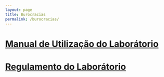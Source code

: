 ```yaml
---
layout: page
title: Burocracias
permalink: /burocracias/
---
```


# [Manual de Utilização do Laborátorio](https://drive.google.com/file/d/15Hf8Oz1SLqoJ1KX4EEgxP1Nj3r_zb954/view?usp=sharing)

# [Regulamento do Laborátorio](https://drive.google.com/file/d/1tjRmLGqicQVcNDy3og0o3WLDD8K3eOot/view?usp=sharing)
